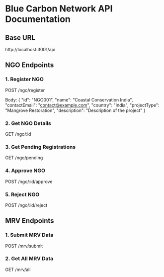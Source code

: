# Blue Carbon Network API Documentation

## Base URL
http://localhost:3001/api

## NGO Endpoints

### 1. Register NGO
POST /ngo/register

Body:
{
  "id": "NGO001",
  "name": "Coastal Conservation India",
  "contactEmail": "contact@example.com",
  "country": "India",
  "projectType": "Mangrove Restoration",
  "description": "Description of the project"
}

### 2. Get NGO Details
GET /ngo/:id

### 3. Get Pending Registrations
GET /ngo/pending

### 4. Approve NGO
POST /ngo/:id/approve

### 5. Reject NGO
POST /ngo/:id/reject

## MRV Endpoints

### 1. Submit MRV Data
POST /mrv/submit

### 2. Get All MRV Data
GET /mrv/all
